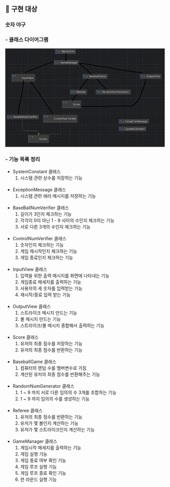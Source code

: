 
## 📝 구현 대상
### 숫자 야구
### - 클래스 다이어그램

<img src="ClassDiagram.png">

### - 기능 목록 정리

- SystemConstant 클래스
    1. 시스템 관련 상수를 저장하는 기능
       <br> <br>
- ExceptionMessage 클래스
    1. 시스템 관련 에러 메시지를 저장하는 기능
       <br><br>
- BaseBallNumVerifier 클래스
    1. 길이가 3인지 체크하는 기능
    2. 각각이 0이 아닌 1 - 9 사이의 수인지 체크하는 기능
    3. 서로 다른 3개의 수인지 체크하는 기능
       <br><br>
- ControlNumVerifier 클래스
    1. 숫자인지 체크하는 기능
    2. 게임 재시작인지 체크하는 기능
    3. 게임 종료인지 체크하는 기능
       <br><br>
- InputView 클래스
    1. 입력을 위한 출력 메시지를 화면에 나타내는 기능
    2. 게임종료 메세지를 출력하는 기능
    3. 사용자의 세 숫자를 입력받는 기능
    4. 재시작/종료 입력 받는 기능
       <br><br>
- OutputView 클래스
    1. 스트라이크 메시지 만드는 기능
    2. 볼 메시지 만드는 기능
    3. 스트라이크/볼 메시지 종합해서 출력하는 기능
       <br><br>
- Score 클래스
    1. 유저의 최종 점수를 저장하는 기능
    2. 유저의 최종 점수를 반환하는 기능
       <br><br>
- BaseballGame 클래스
    1. 컴퓨터의 랜덤 수를 멤버변수로 가짐
    2. 계산된 유저의 최종 점수를 반환해주는 기능
       <br><br>
- RandomNumGenerator 클래스
    1. 1 ~ 9 까지 서로 다른 임의의 수 3개를 조합하는 기능
    2. 1 ~ 9 까지 임의의 수를 생성하는 기능
       <br><br>
- Referee 클래스
    1. 유저의 최종 점수를 반환하는 기능
    2. 유저가 몇 볼인지 계산하는 기능
    3. 유저가 몇 스트라이크인지 계산하는 기능
       <br><br>
- GameManager 클래스
    1. 게임시작 메세지를 출력하는 기능
    2. 게임 실행 기능
    3. 게임 종료 여부 확인 기능
    4. 게임 루프 실행 기능
    5. 게임 루프 종료 확인 기능
    6. 한 라운드 실행 기능
       <br><br>